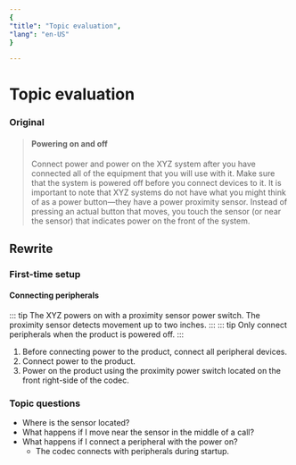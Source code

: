 ```yaml
---
{
"title": "Topic evaluation",
"lang": "en-US"
}

---
```

# Topic evaluation

### Original

> #### Powering on and off
> Connect power and power on the XYZ system after you have connected all of the equipment that you will use with it. Make sure that the system is powered off before you connect devices to it. It is important to note that XYZ systems do not have what you might think of as a power button—they have a power proximity sensor. Instead of pressing an actual button that moves, you touch the sensor (or near the sensor) that indicates power  on the front of the system.

## Rewrite

### First-time setup
#### Connecting peripherals

::: tip
The XYZ powers on with a proximity sensor power switch. The proximity sensor detects movement up to two inches.
:::
::: tip
Only connect peripherals when the product is powered off.
:::

1. Before connecting power to the product, connect all peripheral devices.
2. Connect power to the product.
3. Power on the product using the proximity power switch located on the front right-side of the codec.

### Topic questions
* Where is the sensor located?
* What happens if I move near the sensor in the middle of a call?
* What happens if I connect a peripheral with the power on?
	* The codec connects with peripherals during startup.

